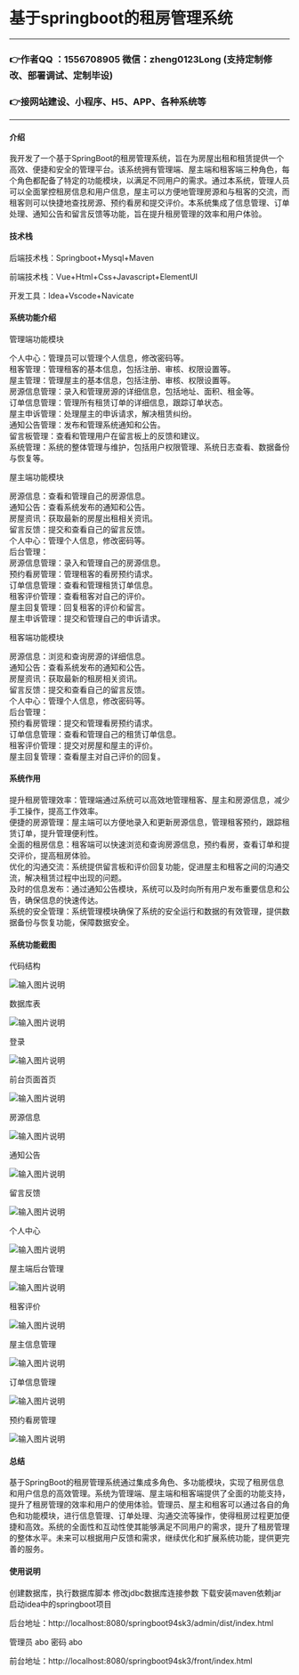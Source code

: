 # 基于springboot的租房管理系统

---
### 👉作者QQ ：1556708905 微信：zheng0123Long (支持定制修改、部署调试、定制毕设)

### 👉接网站建设、小程序、H5、APP、各种系统等

---

#### 介绍

我开发了一个基于SpringBoot的租房管理系统，旨在为房屋出租和租赁提供一个高效、便捷和安全的管理平台。该系统拥有管理端、屋主端和租客端三种角色，每个角色都配备了特定的功能模块，以满足不同用户的需求。通过本系统，管理人员可以全面掌控租房信息和用户信息，屋主可以方便地管理房源和与租客的交流，而租客则可以快捷地查找房源、预约看房和提交评价。本系统集成了信息管理、订单处理、通知公告和留言反馈等功能，旨在提升租房管理的效率和用户体验。

#### 技术栈

后端技术栈：Springboot+Mysql+Maven

前端技术栈：Vue+Html+Css+Javascript+ElementUI

开发工具：Idea+Vscode+Navicate

#### 系统功能介绍

管理端功能模块

个人中心：管理员可以管理个人信息，修改密码等。  
租客管理：管理租客的基本信息，包括注册、审核、权限设置等。   
屋主管理：管理屋主的基本信息，包括注册、审核、权限设置等。  
房源信息管理：录入和管理房源的详细信息，包括地址、面积、租金等。  
订单信息管理：管理所有租赁订单的详细信息，跟踪订单状态。  
屋主申诉管理：处理屋主的申诉请求，解决租赁纠纷。  
通知公告管理：发布和管理系统通知和公告。  
留言板管理：查看和管理用户在留言板上的反馈和建议。  
系统管理：系统的整体管理与维护，包括用户权限管理、系统日志查看、数据备份与恢复等。  

屋主端功能模块

房源信息：查看和管理自己的房源信息。  
通知公告：查看系统发布的通知和公告。  
房屋资讯：获取最新的房屋出租相关资讯。  
留言反馈：提交和查看自己的留言反馈。   
个人中心：管理个人信息，修改密码等。  
后台管理：  
房源信息管理：录入和管理自己的房源信息。  
预约看房管理：管理租客的看房预约请求。  
订单信息管理：查看和管理租赁订单信息。  
租客评价管理：查看租客对自己的评价。  
屋主回复管理：回复租客的评价和留言。  
屋主申诉管理：提交和管理自己的申诉请求。  

租客端功能模块

房源信息：浏览和查询房源的详细信息。  
通知公告：查看系统发布的通知和公告。  
房屋资讯：获取最新的租房相关资讯。  
留言反馈：提交和查看自己的留言反馈。    
个人中心：管理个人信息，修改密码等。  
后台管理：  
预约看房管理：提交和管理看房预约请求。  
订单信息管理：查看和管理自己的租赁订单信息。  
租客评价管理：提交对房屋和屋主的评价。  
屋主回复管理：查看屋主对自己评价的回复。  

#### 系统作用

提升租房管理效率：管理端通过系统可以高效地管理租客、屋主和房源信息，减少手工操作，提高工作效率。  
便捷的房源管理：屋主端可以方便地录入和更新房源信息，管理租客预约，跟踪租赁订单，提升管理便利性。  
全面的租房信息：租客端可以快速浏览和查询房源信息，预约看房，查看订单和提交评价，提高租房体验。  
优化的沟通交流：系统提供留言板和评价回复功能，促进屋主和租客之间的沟通交流，解决租赁过程中出现的问题。  
及时的信息发布：通过通知公告模块，系统可以及时向所有用户发布重要信息和公告，确保信息的快速传达。  
系统的安全管理：系统管理模块确保了系统的安全运行和数据的有效管理，提供数据备份与恢复功能，保障数据安全。  

#### 系统功能截图

代码结构

![输入图片说明](images/831da1856774e60dbe3a065a643dd3f.png)

数据库表

![输入图片说明](images/2de802a1151ee734f8a25695b0b03bc.png)

登录

![输入图片说明](images/f359debea56172b7080b6e3e24fbe3c.png)

前台页面首页

![输入图片说明](images/d2048e1d196fe7f012c5955c36ae87e.png)

房源信息

![输入图片说明](images/b4488a20baa358b07466aee529ab417.png)

通知公告

![输入图片说明](images/961c68c3457fa3c16fb128c13e7d87c.png)

留言反馈

![输入图片说明](images/0e33f2666b3d671693e26a0dff17bd2.png)

个人中心

![输入图片说明](images/b0ccfbc7a095f6818891ea12ede51c6.png)

屋主端后台管理

![输入图片说明](images/ff69ef9ae482a04045ea7eca66e4e7f.png)

租客评价

![输入图片说明](images/ff740c327fd4d87b10290cc276d1bfa.png)

屋主信息管理

![输入图片说明](images/a8c6fc41e2b70941ba5534ac0d8a1ba.png)

订单信息管理

![输入图片说明](images/5409aa353ebc8c5f1c29218c476e498.png)

预约看房管理

![输入图片说明](images/ddd54704ee5adf3ac782be6ff5f51c8.png)

#### 总结

基于SpringBoot的租房管理系统通过集成多角色、多功能模块，实现了租房信息和用户信息的高效管理。系统为管理端、屋主端和租客端提供了全面的功能支持，提升了租房管理的效率和用户的使用体验。管理员、屋主和租客可以通过各自的角色和功能模块，进行信息管理、订单处理、沟通交流等操作，使得租房过程更加便捷和高效。系统的全面性和互动性使其能够满足不同用户的需求，提升了租房管理的整体水平。未来可以根据用户反馈和需求，继续优化和扩展系统功能，提供更完善的服务。

#### 使用说明

创建数据库，执行数据库脚本 修改jdbc数据库连接参数 下载安装maven依赖jar 启动idea中的springboot项目

后台地址：http://localhost:8080/springboot94sk3/admin/dist/index.html

管理员  abo 密码 abo

前台地址：http://localhost:8080/springboot94sk3/front/index.html

